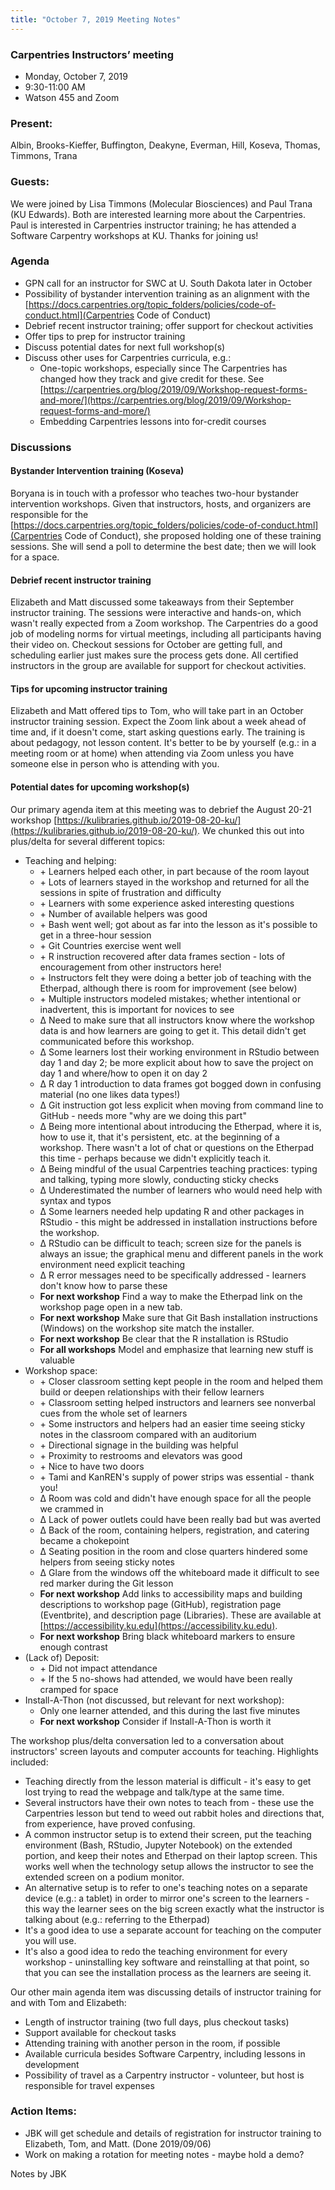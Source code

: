 ```yaml
---
title: "October 7, 2019 Meeting Notes"
---
```

### Carpentries Instructors’ meeting
- Monday, October 7, 2019
- 9:30-11:00 AM
- Watson 455 and Zoom

### Present:
Albin, Brooks-Kieffer, Buffington, Deakyne, Everman, Hill, Koseva, Thomas, Timmons, Trana

### Guests:
We were joined by Lisa Timmons (Molecular Biosciences) and Paul Trana (KU Edwards). Both are interested learning more about the Carpentries. Paul is interested in Carpentries instructor training; he has attended a Software Carpentry workshops at KU. Thanks for joining us!

### Agenda
- GPN call for an instructor for SWC at U. South Dakota later in October
- Possibility of bystander intervention training as an alignment with the [https://docs.carpentries.org/topic_folders/policies/code-of-conduct.html](Carpentries Code of Conduct)
- Debrief recent instructor training; offer support for checkout activities
- Offer tips to prep for instructor training
- Discuss potential dates for next full workshop(s)
- Discuss other uses for Carpentries curricula, e.g.:
  - One-topic workshops, especially since The Carpentries has changed how they track and give credit for these. See [https://carpentries.org/blog/2019/09/Workshop-request-forms-and-more/](https://carpentries.org/blog/2019/09/Workshop-request-forms-and-more/)
  - Embedding Carpentries lessons into for-credit courses

### Discussions
#### Bystander Intervention training (Koseva)
Boryana is in touch with a professor who teaches two-hour bystander intervention workshops. Given that instructors, hosts, and organizers are responsible for the [https://docs.carpentries.org/topic_folders/policies/code-of-conduct.html](Carpentries Code of Conduct), she proposed holding one of these training sessions. She will send a poll to determine the best date; then we will look for a space.

#### Debrief recent instructor training
Elizabeth and Matt discussed some takeaways from their September instructor training. The sessions were interactive and hands-on, which wasn't really expected from a Zoom workshop. The Carpentries do a good job of modeling norms for virtual meetings, including all participants having their video on. Checkout sessions for October are getting full, and scheduling earlier just makes sure the process gets done. All certified instructors in the group are available for support for checkout activities.

#### Tips for upcoming instructor training
Elizabeth and Matt offered tips to Tom, who will take part in an October instructor training session. Expect the Zoom link about a week ahead of time and, if it doesn't come, start asking questions early. The training is about pedagogy, not lesson content. It's better to be by yourself (e.g.: in a meeting room or at home) when attending via Zoom unless you have someone else in person who is attending with you.

#### Potential dates for upcoming workshop(s)


Our primary agenda item at this meeting was to debrief the August 20-21 workshop [https://kulibraries.github.io/2019-08-20-ku/](https://kulibraries.github.io/2019-08-20-ku/). We chunked this out into plus/delta for several different topics:
- Teaching and helping:
  - \+ Learners helped each other, in part because of the room layout
  - \+ Lots of learners stayed in the workshop and returned for all the sessions in spite of frustration and difficulty
  - \+ Learners with some experience asked interesting questions
  - \+ Number of available helpers was good
  - \+ Bash went well; got about as far into the lesson as it's possible to get in a three-hour session
  - \+ Git Countries exercise went well
  - \+ R instruction recovered after data frames section - lots of encouragement from other instructors here!
  - \+ Instructors felt they were doing a better job of teaching with the Etherpad, although there is room for improvement (see below)
  - \+ Multiple instructors modeled mistakes; whether intentional or inadvertent, this is important for novices to see
  - &Delta; Need to make sure that all instructors know where the workshop data is and how learners are going to get it. This detail didn't get communicated before this workshop.
  - &Delta; Some learners lost their working environment in RStudio between day 1 and day 2; be more explicit about how to save the project on day 1 and where/how to open it on day 2
  - &Delta; R day 1 introduction to data frames got bogged down in confusing material (no one likes data types!)
  - &Delta; Git instruction got less explicit when moving from command line to GitHub - needs more "why are we doing this part"
  - &Delta; Being more intentional about introducing the Etherpad, where it is, how to use it, that it's persistent, etc. at the beginning of a workshop. There wasn't a lot of chat or questions on the Etherpad this time - perhaps because we didn't explicitly teach it.
  - &Delta; Being mindful of the usual Carpentries teaching practices: typing and talking, typing more slowly, conducting sticky checks
  - &Delta; Underestimated the number of learners who would need help with syntax and typos
  - &Delta; Some learners needed help updating R and other packages in RStudio - this might be addressed in installation instructions before the workshop.
  - &Delta; RStudio can be difficult to teach; screen size for the panels is always an issue; the graphical menu and different panels in the work environment need explicit teaching
  - &Delta; R error messages need to be specifically addressed - learners don't know how to parse these
  - **For next workshop** Find a way to make the Etherpad link on the workshop page open in a new tab.
  - **For next workshop** Make sure that Git Bash installation instructions (Windows) on the workshop site match the installer.
  - **For next workshop** Be clear that the R installation is RStudio
  - **For all workshops** Model and emphasize that learning new stuff is valuable
- Workshop space:
  - \+ Closer classroom setting kept people in the room and helped them build or deepen relationships with their fellow learners
  - \+ Classroom setting helped instructors and learners see nonverbal cues from the whole set of learners
  - \+ Some instructors and helpers had an easier time seeing sticky notes in the classroom compared with an auditorium
  - \+ Directional signage in the building was helpful
  - \+ Proximity to restrooms and elevators was good
  - \+ Nice to have two doors
  - \+ Tami and KanREN's supply of power strips was essential - thank you!
  - &Delta; Room was cold and didn't have enough space for all the people we crammed in
  - &Delta; Lack of power outlets could have been really bad but was averted
  - &Delta; Back of the room, containing helpers, registration, and catering became a chokepoint
  - &Delta; Seating position in the room and close quarters hindered some helpers from seeing sticky notes
  - &Delta; Glare from the windows off the whiteboard made it difficult to see red marker during the Git lesson
  - **For next workshop** Add links to accessibility maps and building descriptions to workshop page (GitHub), registration page (Eventbrite), and description page (Libraries). These are available at [https://accessibility.ku.edu](https://accessibility.ku.edu).
  - **For next workshop** Bring black whiteboard markers to ensure enough contrast
- (Lack of) Deposit:
  - \+ Did not impact attendance
  - \+ If the 5 no-shows had attended, we would have been really cramped for space
- Install-A-Thon (not discussed, but relevant for next workshop):
  - Only one learner attended, and this during the last five minutes
  - **For next workshop** Consider if Install-A-Thon is worth it

The workshop plus/delta conversation led to a conversation about instructors' screen layouts and computer accounts for teaching. Highlights included:
- Teaching directly from the lesson material is difficult - it's easy to get lost trying to read the webpage and talk/type at the same time.
- Several instructors have their own notes to teach from - these use the Carpentries lesson but tend to weed out rabbit holes and directions that, from experience, have proved confusing.
- A common instructor setup is to extend their screen, put the teaching environment (Bash, RStudio, Jupyter Notebook) on the extended portion, and keep their notes and Etherpad on their laptop screen. This works well when the technology setup allows the instructor to see the extended screen on a podium monitor.
- An alternative setup is to refer to one's teaching notes on a separate device (e.g.: a tablet) in order to mirror one's screen to the learners - this way the learner sees on the big screen exactly what the instructor is talking about (e.g.: referring to the Etherpad)
- It's a good idea to use a separate account for teaching on the computer you will use.
- It's also a good idea to redo the teaching environment for every workshop - uninstalling key software and reinstalling at that point, so that you can see the installation process as the learners are seeing it.

Our other main agenda item was discussing details of instructor training for and with Tom and Elizabeth:
- Length of instructor training (two full days, plus checkout tasks)
- Support available for checkout tasks
- Attending training with another person in the room, if possible
- Available curricula besides Software Carpentry, including lessons in development
- Possibility of travel as a Carpentry instructor - volunteer, but host is responsible for travel expenses

### Action Items:
- JBK will get schedule and details of registration for instructor training to Elizabeth, Tom, and Matt. (Done 2019/09/06)
- Work on making a rotation for meeting notes - maybe hold a demo?

Notes by JBK
